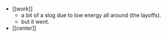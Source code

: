 - [[work]]
  - a bit of a slog due to low energy all around (the layoffs).
  - but it went.
- [[center]]
